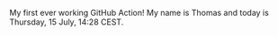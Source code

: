 My first ever working GitHub Action!
My name is Thomas and today is Thursday, 15 July, 14:28 CEST. 
